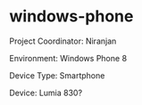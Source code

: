 # windows-phone
Project Coordinator: Niranjan

Environment: Windows Phone 8

Device Type: Smartphone

Device: Lumia 830?
